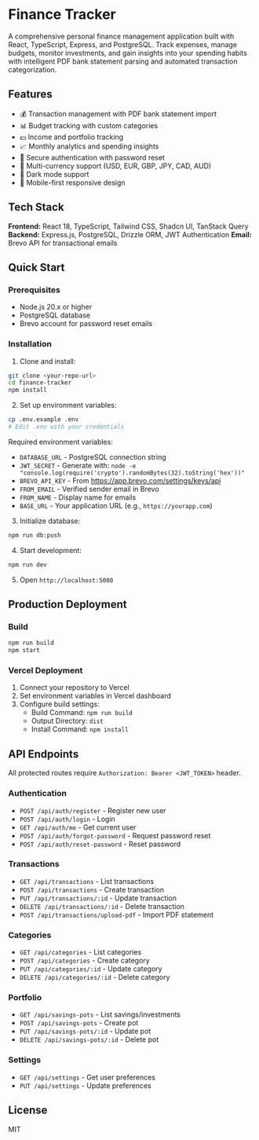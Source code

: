 # Finance Tracker

A comprehensive personal finance management application built with React, TypeScript, Express, and PostgreSQL. Track expenses, manage budgets, monitor investments, and gain insights into your spending habits with intelligent PDF bank statement parsing and automated transaction categorization.

## Features

- 💰 Transaction management with PDF bank statement import
- 📊 Budget tracking with custom categories
- 💵 Income and portfolio tracking
- 📈 Monthly analytics and spending insights
- 🔐 Secure authentication with password reset
- 💱 Multi-currency support (USD, EUR, GBP, JPY, CAD, AUD)
- 🎨 Dark mode support
- 📱 Mobile-first responsive design

## Tech Stack

**Frontend:** React 18, TypeScript, Tailwind CSS, Shadcn UI, TanStack Query
**Backend:** Express.js, PostgreSQL, Drizzle ORM, JWT Authentication
**Email:** Brevo API for transactional emails

## Quick Start

### Prerequisites
- Node.js 20.x or higher
- PostgreSQL database
- Brevo account for password reset emails

### Installation

1. Clone and install:
```bash
git clone <your-repo-url>
cd finance-tracker
npm install
```

2. Set up environment variables:
```bash
cp .env.example .env
# Edit .env with your credentials
```

Required environment variables:
- `DATABASE_URL` - PostgreSQL connection string
- `JWT_SECRET` - Generate with: `node -e "console.log(require('crypto').randomBytes(32).toString('hex'))"`
- `BREVO_API_KEY` - From https://app.brevo.com/settings/keys/api
- `FROM_EMAIL` - Verified sender email in Brevo
- `FROM_NAME` - Display name for emails
- `BASE_URL` - Your application URL (e.g., `https://yourapp.com`)

3. Initialize database:
```bash
npm run db:push
```

4. Start development:
```bash
npm run dev
```

5. Open `http://localhost:5000`

## Production Deployment

### Build
```bash
npm run build
npm start
```

### Vercel Deployment
1. Connect your repository to Vercel
2. Set environment variables in Vercel dashboard
3. Configure build settings:
   - Build Command: `npm run build`
   - Output Directory: `dist`
   - Install Command: `npm install`

## API Endpoints

All protected routes require `Authorization: Bearer <JWT_TOKEN>` header.

### Authentication
- `POST /api/auth/register` - Register new user
- `POST /api/auth/login` - Login
- `GET /api/auth/me` - Get current user
- `POST /api/auth/forgot-password` - Request password reset
- `POST /api/auth/reset-password` - Reset password

### Transactions
- `GET /api/transactions` - List transactions
- `POST /api/transactions` - Create transaction
- `PUT /api/transactions/:id` - Update transaction
- `DELETE /api/transactions/:id` - Delete transaction
- `POST /api/transactions/upload-pdf` - Import PDF statement

### Categories
- `GET /api/categories` - List categories
- `POST /api/categories` - Create category
- `PUT /api/categories/:id` - Update category
- `DELETE /api/categories/:id` - Delete category

### Portfolio
- `GET /api/savings-pots` - List savings/investments
- `POST /api/savings-pots` - Create pot
- `PUT /api/savings-pots/:id` - Update pot
- `DELETE /api/savings-pots/:id` - Delete pot

### Settings
- `GET /api/settings` - Get user preferences
- `PUT /api/settings` - Update preferences

## License

MIT